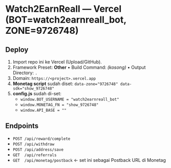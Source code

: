 # Watch2EarnReall — Vercel (BOT=watch2earnreall_bot, ZONE=9726748)

## Deploy
1. Import repo ini ke Vercel (Upload/GitHub).
2. Framework Preset: **Other** • Build Command: *(kosong)* • Output Directory: `.`
3. Domain: `https://<project>.vercel.app`
4. **Monetag script** sudah diset: `data-zone="9726748" data-sdk="show_9726748"`
5. **config.js** sudah di-set:
   - `window.BOT_USERNAME = "watch2earnreall_bot"`
   - `window.MONETAG_FN = "show_9726748"`
   - `window.API_BASE = ""`

## Endpoints
- `POST /api/reward/complete`
- `POST /api/withdraw`
- `POST /api/address/save`
- `GET  /api/referrals`
- `GET  /api/monetag/postback` ← set ini sebagai Postback URL di Monetag
